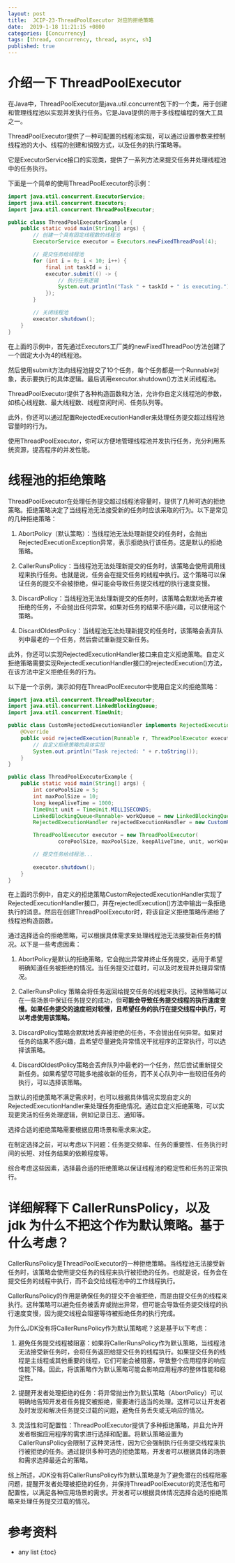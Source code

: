 ```yaml
---
layout: post
title:  JCIP-23-ThreadPoolExecutor 对应的拒绝策略
date:  2019-1-18 11:21:15 +0800
categories: [Concurrency]
tags: [thread, concurrency, thread, async, sh]
published: true
---
```


# 介绍一下 ThreadPoolExecutor 

在Java中，ThreadPoolExecutor是java.util.concurrent包下的一个类，用于创建和管理线程池以实现并发执行任务。它是Java提供的用于多线程编程的强大工具之一。

ThreadPoolExecutor提供了一种可配置的线程池实现，可以通过设置参数来控制线程池的大小、线程的创建和销毁方式，以及任务的执行策略等。

它是ExecutorService接口的实现类，提供了一系列方法来提交任务并处理线程池中的任务执行。

下面是一个简单的使用ThreadPoolExecutor的示例：

```java
import java.util.concurrent.ExecutorService;
import java.util.concurrent.Executors;
import java.util.concurrent.ThreadPoolExecutor;

public class ThreadPoolExecutorExample {
    public static void main(String[] args) {
        // 创建一个具有固定线程数的线程池
        ExecutorService executor = Executors.newFixedThreadPool(4);

        // 提交任务给线程池
        for (int i = 0; i < 10; i++) {
            final int taskId = i;
            executor.submit(() -> {
                // 执行任务逻辑
                System.out.println("Task " + taskId + " is executing.");
            });
        }

        // 关闭线程池
        executor.shutdown();
    }
}
```

在上面的示例中，首先通过Executors工厂类的newFixedThreadPool方法创建了一个固定大小为4的线程池。

然后使用submit方法向线程池提交了10个任务，每个任务都是一个Runnable对象，表示要执行的具体逻辑。最后调用executor.shutdown()方法关闭线程池。

ThreadPoolExecutor提供了各种构造函数和方法，允许你自定义线程池的参数，如核心线程数、最大线程数、线程空闲时间、任务队列等。

此外，你还可以通过配置RejectedExecutionHandler来处理任务提交超过线程池容量时的行为。

使用ThreadPoolExecutor，你可以方便地管理线程池并发执行任务，充分利用系统资源，提高程序的并发性能。

# 线程池的拒绝策略

ThreadPoolExecutor在处理任务提交超过线程池容量时，提供了几种可选的拒绝策略。拒绝策略决定了当线程池无法接受新的任务时应该采取的行为。以下是常见的几种拒绝策略：

1. AbortPolicy（默认策略）：当线程池无法处理新提交的任务时，会抛出RejectedExecutionException异常，表示拒绝执行该任务。这是默认的拒绝策略。

2. CallerRunsPolicy：当线程池无法处理新提交的任务时，该策略会使用调用线程来执行任务。也就是说，任务会在提交任务的线程中执行。这个策略可以保证任务的提交不会被拒绝，但可能会导致任务提交线程的执行速度变慢。

3. DiscardPolicy：当线程池无法处理新提交的任务时，该策略会默默地丢弃被拒绝的任务，不会抛出任何异常。如果对任务的结果不感兴趣，可以使用这个策略。

4. DiscardOldestPolicy：当线程池无法处理新提交的任务时，该策略会丢弃队列中最老的一个任务，然后尝试重新提交新任务。

此外，你还可以实现RejectedExecutionHandler接口来自定义拒绝策略。自定义拒绝策略需要实现RejectedExecutionHandler接口的rejectedExecution()方法，在该方法中定义拒绝任务的行为。

以下是一个示例，演示如何在ThreadPoolExecutor中使用自定义的拒绝策略：

```java
import java.util.concurrent.ThreadPoolExecutor;
import java.util.concurrent.LinkedBlockingQueue;
import java.util.concurrent.TimeUnit;

public class CustomRejectedExecutionHandler implements RejectedExecutionHandler {
    @Override
    public void rejectedExecution(Runnable r, ThreadPoolExecutor executor) {
        // 自定义拒绝策略的具体实现
        System.out.println("Task rejected: " + r.toString());
    }
}

public class ThreadPoolExecutorExample {
    public static void main(String[] args) {
        int corePoolSize = 5;
        int maxPoolSize = 10;
        long keepAliveTime = 1000;
        TimeUnit unit = TimeUnit.MILLISECONDS;
        LinkedBlockingQueue<Runnable> workQueue = new LinkedBlockingQueue<>(15);
        RejectedExecutionHandler rejectedExecutionHandler = new CustomRejectedExecutionHandler();

        ThreadPoolExecutor executor = new ThreadPoolExecutor(
                corePoolSize, maxPoolSize, keepAliveTime, unit, workQueue, rejectedExecutionHandler);

        // 提交任务给线程池...
        
        executor.shutdown();
    }
}
```

在上面的示例中，自定义的拒绝策略CustomRejectedExecutionHandler实现了RejectedExecutionHandler接口，并在rejectedExecution()方法中输出一条拒绝执行的消息。然后在创建ThreadPoolExecutor时，将该自定义拒绝策略传递给了线程池构造函数。

通过选择适合的拒绝策略，可以根据具体需求来处理线程池无法接受新任务的情况。以下是一些考虑因素：

1. AbortPolicy是默认的拒绝策略，它会抛出异常并终止任务提交，适用于希望明确知道任务被拒绝的情况。当任务提交过载时，可以及时发现并处理异常情况。

2. CallerRunsPolicy 策略会将任务返回给提交任务的线程来执行。这种策略可以在一些场景中保证任务提交的成功，但**可能会导致任务提交线程的执行速度变慢。如果任务提交的速度相对较慢，且希望任务的执行在提交线程中执行，可以考虑使用该策略。**

3. DiscardPolicy策略会默默地丢弃被拒绝的任务，不会抛出任何异常。如果对任务的结果不感兴趣，且希望尽量避免异常情况干扰程序的正常执行，可以选择该策略。

4. DiscardOldestPolicy策略会丢弃队列中最老的一个任务，然后尝试重新提交新任务。如果希望尽可能多地接收新的任务，而不关心队列中一些较旧任务的执行，可以选择该策略。

当默认的拒绝策略不满足需求时，也可以根据具体情况实现自定义的RejectedExecutionHandler来处理任务拒绝情况。通过自定义拒绝策略，可以实现更灵活的任务处理逻辑，例如记录日志、通知等。

选择合适的拒绝策略需要根据应用场景和需求来决定。

在制定选择之前，可以考虑以下问题：任务提交频率、任务的重要性、任务执行时间的长短、对任务结果的依赖程度等。

综合考虑这些因素，选择最合适的拒绝策略以保证线程池的稳定性和任务的正常执行。

# 详细解释下 CallerRunsPolicy，以及 jdk 为什么不把这个作为默认策略。基于什么考虑？

CallerRunsPolicy是ThreadPoolExecutor的一种拒绝策略。当线程池无法接受新任务时，该策略会使用提交任务的线程来执行被拒绝的任务。也就是说，任务会在提交任务的线程中执行，而不会交给线程池中的工作线程执行。

CallerRunsPolicy的作用是确保任务的提交不会被拒绝，而是由提交任务的线程来执行。这种策略可以避免任务被丢弃或抛出异常，但可能会导致任务提交线程的执行速度变慢，因为提交线程会阻塞等待被拒绝任务的执行完成。

为什么JDK没有将CallerRunsPolicy作为默认策略呢？这是基于以下考虑：

1. 避免任务提交线程被阻塞：如果将CallerRunsPolicy作为默认策略，当线程池无法接受新任务时，会将任务返回给提交任务的线程执行。如果提交任务的线程是主线程或其他重要的线程，它们可能会被阻塞，导致整个应用程序的响应性能下降。因此，将该策略作为默认策略可能会影响应用程序的整体性能和稳定性。

2. 提醒开发者处理拒绝的任务：将异常抛出作为默认策略（AbortPolicy）可以明确地告知开发者任务提交被拒绝，需要进行适当的处理。这样可以让开发者及时发现和解决任务提交过载的问题，避免任务丢失或无响应的情况。

3. 灵活性和可配置性：ThreadPoolExecutor提供了多种拒绝策略，并且允许开发者根据应用程序的需求进行选择和配置。将默认策略设置为CallerRunsPolicy会限制了这种灵活性，因为它会强制执行任务提交线程来执行被拒绝的任务。通过提供多种可选的拒绝策略，开发者可以根据具体的场景和需求选择最适合的策略。

综上所述，JDK没有将CallerRunsPolicy作为默认策略是为了避免潜在的线程阻塞问题，提醒开发者处理被拒绝的任务，并保持ThreadPoolExecutor的灵活性和可配置性，以满足各种应用场景的需求。开发者可以根据具体情况选择合适的拒绝策略来处理任务提交过载的情况。

# 参考资料

* any list
{:toc}


